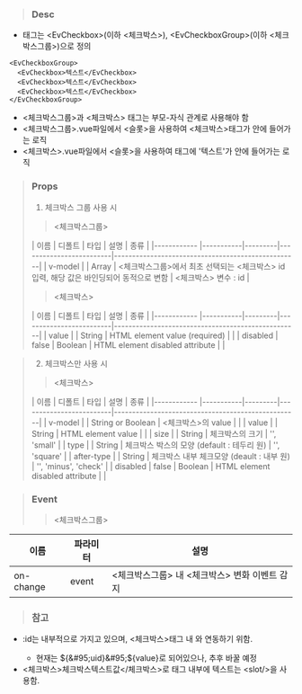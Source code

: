 
>### Desc
 - 태그는 &lt;EvCheckbox&gt;(이하 <체크박스>), &lt;EvCheckboxGroup&gt;(이하 <체크박스그룹>)으로 정의

```
<EvCheckboxGroup>
  <EvCheckbox>텍스트</EvCheckbox>
  <EvCheckbox>텍스트</EvCheckbox>
  <EvCheckbox>텍스트</EvCheckbox>
</EvCheckboxGroup>
```

 - <체크박스그룹>과 <체크박스> 태그는 부모-자식 관계로 사용해야 함
 - <체크박스그룹>.vue파일에서 <슬롯>을 사용하여 <체크박스>태그가 안에 들어가는 로직
 - <체크박스>.vue파일에서 <슬롯>을 사용하여 태그에 '텍스트'가 안에 들어가는 로직

>### Props
> 1) 체크박스 그룹 사용 시
>> <체크박스그룹>
>
>  |    이름     |   디폴트   |  타입   |          설명            |                    종류                           |
  |------------ |-----------|---------|-------------------------|---------------------------------------------------|
  | v-model     |           | Array   | <체크박스그룹>에서 최초 선택되는 <체크박스> id 입력, 해당 값은 바인딩되어 동적으로 변함 | <체크박스> 변수 : id |
>> <체크박스>
>
>  |    이름     |   디폴트   |  타입   |          설명            |                    종류                           |
  |------------ |-----------|---------|-------------------------|---------------------------------------------------|
  | value       |           | String  | HTML element value (required)    |  |
  | disabled    |   false   | Boolean | HTML element disabled attribute    |  |
>

>
> 2) 체크박스만 사용 시
>> <체크박스>
>
>  |    이름     |   디폴트   |  타입   |          설명            |                    종류                           |
  |------------ |-----------|---------|-------------------------|---------------------------------------------------|
  | v-model       |         | String or Boolean | <체크박스>의 value    |  |
  | value       |           | String  | HTML element value    |  |
  | size       |           | String  | 체크박스의 크기 | '', 'small' |
  | type       |           | String  | 체크박스 박스의 모양 (default : 테두리 원) | '', 'square' |
  | after-type |           | String  | 체크박스 내부 체크모양 (deault : 내부 원) | '', 'minus', 'check' |
  | disabled    |   false   | Boolean | HTML element disabled attribute    |  |

>### Event
>> <체크박스그룹>

 | 이름 | 파라미터 | 설명 |
 | ---- | ------- | ---- |
 | on-change | event | <체크박스그룹> 내 <체크박스> 변화 이벤트 감지 |

>### 참고
 - :id는 내부적으로 가지고 있으며, <체크박스>태그 내 <label for=":id">와 연동하기 위함.
   - 현재는 ${&#95;uid}&#95;${value}로 되어있으나, 추후 바꿀 예정
 - <체크박스>체크박스텍스트값</체크박스>로 태그 내부에 텍스트는 &lt;slot/&gt;을 사용함.

